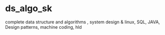# ds_algo_sk
complete data structure and algorithms , system design &amp; linux, SQL, JAVA, Design patterns, machine coding, hld
